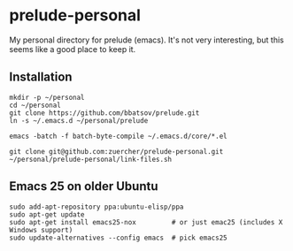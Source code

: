 # prelude-personal

My personal directory for prelude (emacs). It's not very interesting, but this seems like a good place to keep it.

## Installation

``` shell
mkdir -p ~/personal
cd ~/personal
git clone https://github.com/bbatsov/prelude.git
ln -s ~/.emacs.d ~/personal/prelude

emacs -batch -f batch-byte-compile ~/.emacs.d/core/*.el

git clone git@github.com:zuercher/prelude-personal.git
~/personal/prelude-personal/link-files.sh
```

## Emacs 25 on older Ubuntu

```shell
sudo add-apt-repository ppa:ubuntu-elisp/ppa
sudo apt-get update
sudo apt-get install emacs25-nox         # or just emac25 (includes X Windows support)
sudo update-alternatives --config emacs  # pick emacs25
```
